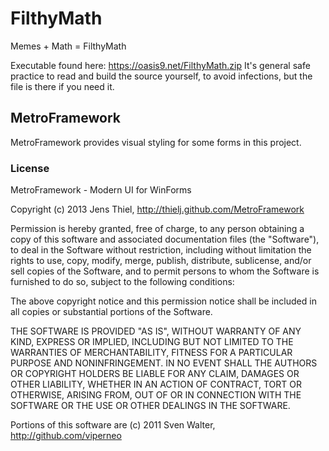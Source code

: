 # FilthyMath
Memes + Math = FilthyMath

Executable found here: https://oasis9.net/FilthyMath.zip
It's general safe practice to read and build the source yourself, to avoid infections, but the file is there if you need it.

## MetroFramework
MetroFramework provides visual styling for some forms in this project.

### License
MetroFramework - Modern UI for WinForms

Copyright (c) 2013 Jens Thiel, http://thielj.github.com/MetroFramework

Permission is hereby granted, free of charge, to any person obtaining a copy of this software and associated documentation files (the "Software"), to deal in the Software without restriction, including without limitation the rights to use, copy, modify, merge, publish, distribute, sublicense, and/or sell copies of the Software, and to permit persons to whom the Software is furnished to do so, subject to the following conditions:

The above copyright notice and this permission notice shall be included in all copies or substantial portions of the Software.

THE SOFTWARE IS PROVIDED "AS IS", WITHOUT WARRANTY OF ANY KIND, EXPRESS OR IMPLIED, INCLUDING BUT NOT LIMITED TO THE WARRANTIES OF MERCHANTABILITY, FITNESS FOR A PARTICULAR PURPOSE AND NONINFRINGEMENT. IN NO EVENT SHALL THE AUTHORS OR COPYRIGHT HOLDERS BE LIABLE FOR ANY CLAIM, DAMAGES OR OTHER LIABILITY, WHETHER IN AN ACTION OF CONTRACT, TORT OR OTHERWISE, ARISING FROM, OUT OF OR IN CONNECTION WITH THE SOFTWARE OR THE USE OR OTHER DEALINGS IN THE SOFTWARE.

Portions of this software are (c) 2011 Sven Walter, http://github.com/viperneo
